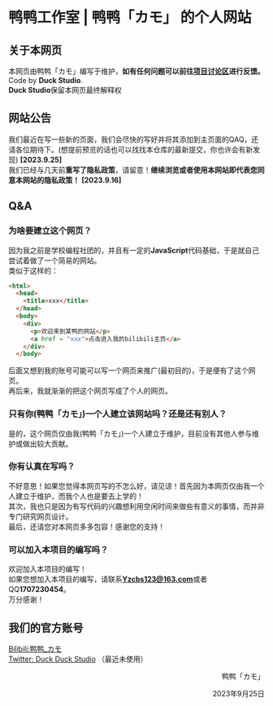 # 鸭鸭工作室 | 鸭鸭「カモ」 的个人网站<br>

## 关于本网页<br>
本网页由鸭鸭「カモ」编写于维护，**如有任何问题可以前往[项目讨论区](https://github.com/DuckDuckStudio/yazicbs.github.io/discussions)进行反馈。**<br>
Code by **Duck Studio**.<br>
**Duck Studio**保留本网页最终解释权<br>

## 网站公告<br>
我们最近在写一些新的页面，我们会尽快的写好并将其添加到主页面的QAQ，还请各位期待下。(想提前预览的话也可以找找本仓库的最新提交，你也许会有新发现) **[2023.9.25]**<br>
我们已经与几天前**重写了隐私政策**，请留意！**继续浏览或者使用本网站即代表您同意本网站的隐私政策！** **[2023.9.16]**

## Q&A<br>
### 为啥要建立这个网页？<br>
因为我之前是学校编程社团的，并且有一定的**JavaScript**代码基础，于是就自己尝试着做了一个简易的网站。<br>
类似于这样的：<br>
```html
<html>
  <head>
    <title>xxx</title>
  </head>
  <body>
    <div>
      <p>欢迎来到某鸭的网站</p>
      <a href = "xxx">点击进入我的bilibili主页</a>
    </div>
  </body>
```
后面又想到我的账号可能可以写一个网页来推广(最初目的)，于是便有了这个网页。<br>
再后来，我就渐渐的把这个网页写成了个人的网页。<br>
### 只有你(鸭鸭「カモ」)一个人建立该网站吗？还是还有别人？
是的，这个网页仅由我(鸭鸭「カモ」)一个人建立于维护，目前没有其他人参与维护或做出较大贡献。<br>
### 你有认真在写吗？<br>
不好意思！如果您觉得本网页写的不怎么好，请见谅！首先因为本网页仅由我一个人建立于维护，而我个人也是要去上学的！<br>
其次，我也只是因为有写代码的兴趣想利用空闲时间来做些有意义的事情，而并非专门研究网页设计。<br>
最后，还请您对本网页多多包容！感谢您的支持！<br>
### 可以加入本项目的编写吗？<br>
欢迎加入本项目的编写！<br>
如果您想加入本项目的编写，请联系**Yzcbs123@163.com**或者QQ**1707230454**。<br>
万分感谢！<br>

## 我们的官方账号<br>
[Bilibili:鸭鸭_カモ](https://space.bilibili.com/2054654702)<br>
[Twitter: Duck Duck Studio](https://twitter.com/JinchengFang) （最近未使用）<br>
<p style="text-align:right">鸭鸭「カモ」</p>
<p style="text-align:right">2023年9月25日</p>
